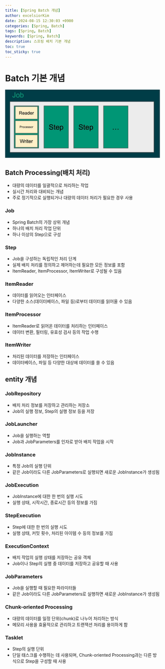 ```yaml
---
title: [Spring Batch 개념]
author: excelsiorKim
date: 2024-08-15 12:30:03 +0900
categories: [Spring, Batch]
tags: [Spring, Batch]
keywords: [Spring, Batch]
description: 스프링 배치 기본 개념
toc: true
toc_sticky: true
---
```


# Batch 기본 개념

![Spring-Batch-Concept](/assets/img/2024-08-15-spring-batch/spring-batch-concept.png)

## Batch Processing(배치 처리)
- 대량의 데이터를 일괄적으로 처리하는 작업
- 실시간 처리와 대비되는 개념
- 주로 정기적으로 실행되거나 대량의 데이터 처리가 필요한 경우 사용

### Job
- Spring Batch의 가장 상위 개념
- 하나의 배치 처리 작업 단위
- 하나 이상의 Step으로 구성

### Step
- Job을 구성하는 독립적인 처리 단계
- 실제 배치 처리를 정의하고 제어하는데 필요한 모든 정보를 포함
- ItemReader, ItemProcessor, ItemWriter로 구성될 수 있음

### ItemReader
- 데이터를 읽어오는 인터페이스
- 다양한 소스(데이터베이스, 파일 등)로부터 데이터를 읽어올 수 있음

### ItemProcessor
- ItemReader로 읽어온 데이터를 처리하는 인터페이스
- 데이터 변환, 필터링, 유효성 검사 등의 작업 수행

### ItemWriter
- 처리된 데이터를 저장하는 인터페이스
- 데이터베이스, 파일 등 다양한 대상에 데이터를 쓸 수 있음

## entity 개념
### JobRepository
   - 배치 처리 정보를 저장하고 관리하는 저장소
   - Job의 실행 정보, Step의 실행 정보 등을 저장

### JobLauncher
- Job을 실행하는 역할
- Job과 JobParameters를 인자로 받아 배치 작업을 시작

### JobInstance
- 특정 Job의 실행 단위
- 같은 Job이라도 다른 JobParameters로 실행되면 새로운 JobInstance가 생성됨

### JobExecution
- JobInstance에 대한 한 번의 실행 시도
- 실행 상태, 시작시간, 종료시간 등의 정보를 가짐

### StepExecution
- Step에 대한 한 번의 실행 시도
- 실행 상태, 커밋 횟수, 처리된 아이템 수 등의 정보를 가짐

### ExecutionContext
- 배치 작업의 실행 상태를 저장하는 공유 객체
- Job이나 Step의 실행 중 데이터를 저장하고 공유할 때 사용

### JobParameters
- Job을 실행할 때 필요한 파라미터들
- 같은 Job이라도 다른 JobParameters로 실행하면 새로운 JobInstance가 생성됨

### Chunk-oriented Processing
- 대량의 데이터를 일정 단위(chunk)로 나누어 처리하는 방식
- 메모리 사용을 효율적으로 관리하고 트랜잭션 처리를 용이하게 함

### Tasklet
- Step의 실행 단위
- 단일 태스크를 수행하는 데 사용되며, Chunk-oriented Processing과는 다른 방식으로 Step을 구성할 때 사용
